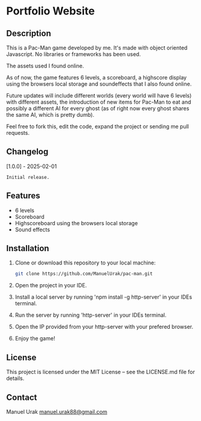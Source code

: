 # Portfolio Website

## Description

This is a Pac-Man game developed by me. It's made with object oriented Javascript. No libraries or frameworks has been used.

The assets used I found online.

As of now, the game features 6 levels, a scoreboard, a highscore display using the browsers local storage and soundeffects that I also found online.

Future updates will include different worlds (every world will have 6 levels) with different assets, the introduction of new items for Pac-Man to eat and possibly a different AI for every ghost (as of right now every ghost shares the same AI, which is pretty dumb).

Feel free to fork this, edit the code, expand the project or sending me pull requests.

## Changelog

[1.0.0] - 2025-02-01

    Initial release.

## Features

- 6 levels
- Scoreboard
- Highscoreboard using the browsers local storage
- Sound effects

## Installation

1. Clone or download this repository to your local machine:

   ```bash
   git clone https://github.com/ManuelUrak/pac-man.git

   ```

2. Open the project in your IDE.
3. Install a local server by running 'npm install -g http-server' in your IDEs terminal.
4. Run the server by running 'http-server' in your IDEs terminal.
5. Open the IP provided from your http-server with your prefered browser.
6. Enjoy the game!

## License

This project is licensed under the MIT License – see the LICENSE.md file for details.

## Contact

Manuel Urak
manuel.urak88@gmail.com
